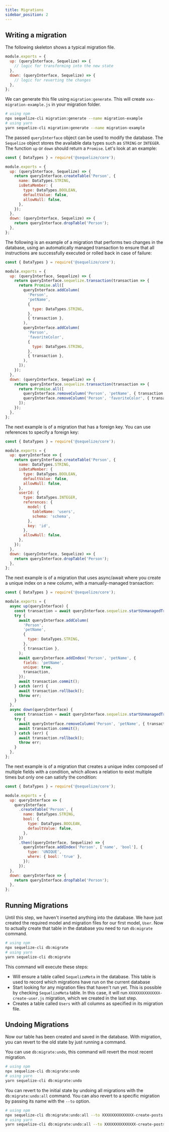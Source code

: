 ```yaml
---
title: Migrations
sidebar_position: 2
---
```


## Writing a migration

The following skeleton shows a typical migration file.

```js
module.exports = {
  up: (queryInterface, Sequelize) => {
    // logic for transforming into the new state
  },
  down: (queryInterface, Sequelize) => {
    // logic for reverting the changes
  },
};
```

We can generate this file using `migration:generate`. This will create `xxx-migration-example.js` in your migration folder.

```bash
# using npm
npx sequelize-cli migration:generate --name migration-example
# using yarn
yarn sequelize-cli migration:generate --name migration-example
```

The passed `queryInterface` object can be used to modify the database. The `Sequelize` object stores the available data types such as `STRING` or `INTEGER`. The function `up` or `down` should return a `Promise`. Let's look at an example:

```js
const { DataTypes } = require('@sequelize/core');

module.exports = {
  up: (queryInterface, Sequelize) => {
    return queryInterface.createTable('Person', {
      name: DataTypes.STRING,
      isBetaMember: {
        type: DataTypes.BOOLEAN,
        defaultValue: false,
        allowNull: false,
      },
    });
  },
  down: (queryInterface, Sequelize) => {
    return queryInterface.dropTable('Person');
  },
};
```

The following is an example of a migration that performs two changes in the database,
using an automatically managed transaction to ensure that all instructions are successfully executed or rolled back in case of failure:

```js
const { DataTypes } = require('@sequelize/core');

module.exports = {
  up: (queryInterface, Sequelize) => {
    return queryInterface.sequelize.transaction(transaction => {
      return Promise.all([
        queryInterface.addColumn(
          'Person',
          'petName',
          {
            type: DataTypes.STRING,
          },
          { transaction },
        ),
        queryInterface.addColumn(
          'Person',
          'favoriteColor',
          {
            type: DataTypes.STRING,
          },
          { transaction },
        ),
      ]);
    });
  },
  down: (queryInterface, Sequelize) => {
    return queryInterface.sequelize.transaction(transaction => {
      return Promise.all([
        queryInterface.removeColumn('Person', 'petName', { transaction }),
        queryInterface.removeColumn('Person', 'favoriteColor', { transaction }),
      ]);
    });
  },
};
```

The next example is of a migration that has a foreign key. You can use references to specify a foreign key:

```js
const { DataTypes } = require('@sequelize/core');

module.exports = {
  up: queryInterface => {
    return queryInterface.createTable('Person', {
      name: DataTypes.STRING,
      isBetaMember: {
        type: DataTypes.BOOLEAN,
        defaultValue: false,
        allowNull: false,
      },
      userId: {
        type: DataTypes.INTEGER,
        references: {
          model: {
            tableName: 'users',
            schema: 'schema',
          },
          key: 'id',
        },
        allowNull: false,
      },
    });
  },
  down: (queryInterface, Sequelize) => {
    return queryInterface.dropTable('Person');
  },
};
```

The next example is of a migration that uses async/await where you create a unique index on a new column, with a manually-managed transaction:

```js
const { DataTypes } = require('@sequelize/core');

module.exports = {
  async up(queryInterface) {
    const transaction = await queryInterface.sequelize.startUnmanagedTransaction();
    try {
      await queryInterface.addColumn(
        'Person',
        'petName',
        {
          type: DataTypes.STRING,
        },
        { transaction },
      );
      await queryInterface.addIndex('Person', 'petName', {
        fields: 'petName',
        unique: true,
        transaction,
      });
      await transaction.commit();
    } catch (err) {
      await transaction.rollback();
      throw err;
    }
  },
  async down(queryInterface) {
    const transaction = await queryInterface.sequelize.startUnmanagedTransaction();
    try {
      await queryInterface.removeColumn('Person', 'petName', { transaction });
      await transaction.commit();
    } catch (err) {
      await transaction.rollback();
      throw err;
    }
  },
};
```

The next example is of a migration that creates a unique index composed of multiple fields with a condition, which allows a relation to exist multiple times but only one can satisfy the condition:

```js
const { DataTypes } = require('@sequelize/core');

module.exports = {
  up: queryInterface => {
    queryInterface
      .createTable('Person', {
        name: DataTypes.STRING,
        bool: {
          type: DataTypes.BOOLEAN,
          defaultValue: false,
        },
      })
      .then((queryInterface, Sequelize) => {
        queryInterface.addIndex('Person', ['name', 'bool'], {
          type: 'UNIQUE',
          where: { bool: 'true' },
        });
      });
  },
  down: queryInterface => {
    return queryInterface.dropTable('Person');
  },
};
```

## Running Migrations

Until this step, we haven't inserted anything into the database. We have just created the required model and migration files for our first model, `User`. Now to actually create that table in the database you need to run `db:migrate` command.

```bash
# using npm
npx sequelize-cli db:migrate
# using yarn
yarn sequelize-cli db:migrate
```

This command will execute these steps:

- Will ensure a table called `SequelizeMeta` in the database. This table is used to record which migrations have run on the current database
- Start looking for any migration files that haven't run yet. This is possible by checking `SequelizeMeta` table. In this case, it will run `XXXXXXXXXXXXXX-create-user.js` migration, which we created in the last step.
- Creates a table called `Users` with all columns as specified in its migration file.

## Undoing Migrations

Now our table has been created and saved in the database. With migration, you can revert to the old state by just running a command.

You can use `db:migrate:undo`, this command will revert the most recent migration.

```bash
# using npm
npx sequelize-cli db:migrate:undo
# using yarn
yarn sequelize-cli db:migrate:undo
```

You can revert to the initial state by undoing all migrations with the `db:migrate:undo:all` command. You can also revert to a specific migration by passing its name with the `--to` option.

```bash
# using npm
npx sequelize-cli db:migrate:undo:all --to XXXXXXXXXXXXXX-create-posts.js
# using yarn
yarn sequelize-cli db:migrate:undo:all --to XXXXXXXXXXXXXX-create-posts.js
```

